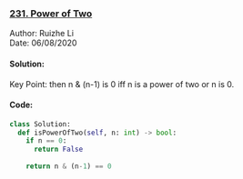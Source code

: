 ### [231. Power of Two](https://leetcode.com/problems/power-of-two/)
Author: Ruizhe Li  
Date: 06/08/2020

#### Solution:
Key Point: then n & (n-1) is 0 iff n is a power of two or n is 0.

#### Code:
```python
class Solution:
  def isPowerOfTwo(self, n: int) -> bool:
    if n == 0:
      return False
    
    return n & (n-1) == 0
```